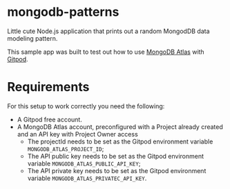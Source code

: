 # mongodb-patterns

Little cute Node.js application that prints out a random MongodDB data modeling pattern.

This sample app was built to test out how to use [MongoDB Atlas](https://mongodb.com/atlas) with [Gitpod](https://gitpod.io).

# Requirements

For this setup to work correctly you need the following:
* A Gitpod free account.
* A MongoDB Atlas account, preconfigured with a Project already created and an API key with Project Owner access
  * The projectId needs to be set as the Gitpod environment variable `MONGODB_ATLAS_PROJECT_ID`;
  * The API public key needs to be set as the Gitpod environment variable `MONGODB_ATLAS_PUBLIC_API_KEY`;
  * The API private key needs to be set as the Gitpod environment variable `MONGODB_ATLAS_PRIVATEC_API_KEY`.

